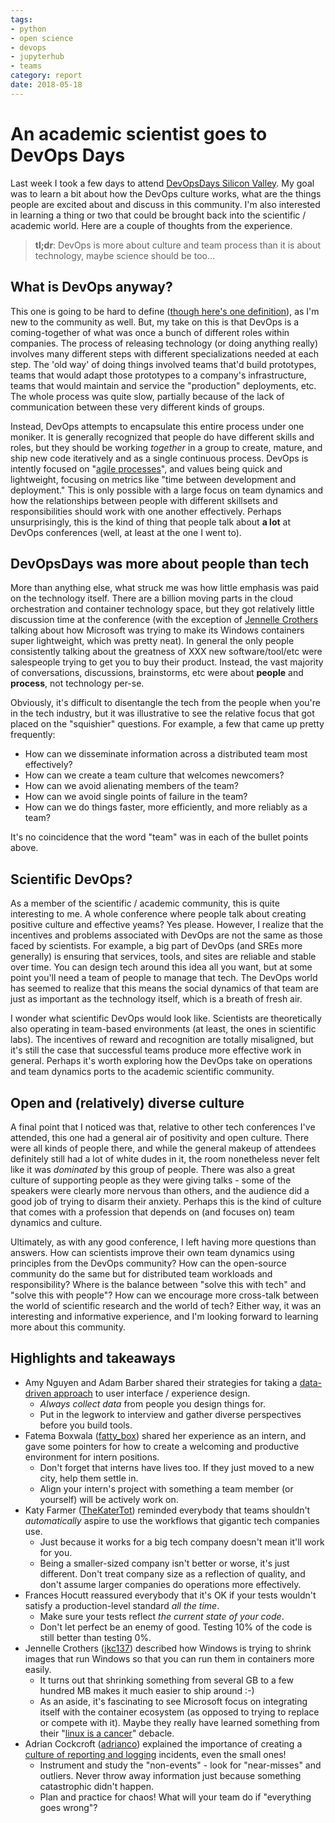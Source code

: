 ```yaml
---
tags:
- python
- open science
- devops
- jupyterhub
- teams
category: report
date: 2018-05-18
---
```


# An academic scientist goes to DevOps Days

Last week I took a few days to attend [DevOpsDays Silicon Valley](https://www.devopsdays.org/events/2018-silicon-valley/program/). My goal
was to learn a bit about how the DevOps culture works, what are the things
people are excited about and discuss in this community. I'm also interested in
learning a thing or two that could be brought back into the scientific / academic world.
Here are a couple of thoughts from the experience.

> **tl;dr**: DevOps is more about culture and team process than it is about technology, maybe science should be too...

## What is DevOps anyway?

This one is going to be hard to define ([though here's one definition](https://theagileadmin.com/what-is-devops/)),
as I'm new to the community as well.
But, my take on this is that DevOps is a coming-together of what was once
a bunch of different roles within companies. The process of releasing technology
(or doing anything really) involves many different steps with different specializations
needed at each step. The 'old way' of doing things involved teams that'd build
prototypes, teams that would adapt those prototypes to a company's infrastructure,
teams that would maintain and service the "production" deployments, etc. The whole
process was quite slow, partially because of the lack of communication between these
very different kinds of groups.

Instead, DevOps attempts to encapsulate this entire process under one moniker. It is
generally recognized that people do have different skills and roles, but they should
be working _together_ in a group to create, mature, and ship new code iteratively
and as a single continuous process. DevOps is intently focused on "[agile processes](https://www.versionone.com/agile-101/)",
and values being quick and lightweight, focusing on metrics like "time between development
and deployment." This is only possible with a large focus on team dynamics and
how the relationships between people with different skillsets and responsibilities
should work with one another effectively. Perhaps unsurprisingly, this is the
kind of thing that people talk about **a lot** at DevOps conferences (well, at least
at the one I went to).

## DevOpsDays was more about people than tech

More than anything else, what struck me was how little emphasis was paid on
the technology itself. There are a billion moving parts in the cloud orchestration
and container technology space, but they got relatively little discussion time at
the conference (with the exception of [Jennelle Crothers](https://twitter.com/@jkc137)
talking about how Microsoft was trying to make its Windows containers super lightweight,
which was pretty neat). In general the only people consistently talking about
the greatness of XXX new software/tool/etc were salespeople trying to
get you to buy their product. Instead, the vast majority of conversations,
discussions, brainstorms, etc were about **people** and **process**, not
technology per-se.

Obviously, it's difficult to disentangle the tech from the people when
you're in the tech industry, but it was illustrative to see the
relative focus that got placed on the "squishier" questions. For example,
a few that came up pretty frequently:

* How can we disseminate information across a distributed team most effectively?
* How can we create a team culture that welcomes newcomers?
* How can we avoid alienating members of the team?
* How can we avoid single points of failure in the team?
* How can we do things faster, more efficiently, and more reliably as a team?

It's no coincidence that the word "team" was in each of the bullet points above.

## Scientific DevOps?

As a member of the scientific / academic community, this is quite interesting
to me. A whole conference where people talk about creating positive culture and effective
yeams? Yes please. However, I realize that the incentives and
problems associated with DevOps are not the same as those faced by scientists. For
example, a big part of DevOps (and SREs more generally) is ensuring that services,
tools, and sites are reliable and stable over time. You can design tech around this
idea all you want, but at some point you'll need a team of people to manage that tech.
The DevOps world has seemed to realize that this means the social dynamics of that
team are just as important as the technology itself, which is a breath of fresh
air.

I wonder what scientific DevOps would look like. Scientists are theoretically also
operating in team-based environments (at least, the ones in scientific labs). The
incentives of reward and recognition are totally misaligned, but it's still the
case that successful teams produce more effective work in general. Perhaps it's
worth exploring how the DevOps take on operations and team dynamics ports to
the academic scientific community.

## Open and (relatively) diverse culture

A final point that I noticed was that, relative to other tech conferences I've
attended, this one had a general air of positivity and open culture. There were
all kinds of people there, and while the general makeup of attendees definitely
still had a lot of white dudes in it, the room nonetheless never felt like it was
_dominated_ by this group of people. There was also a great culture of supporting
people as they were giving talks - some of the speakers were clearly more nervous
than others, and the audience did a good job of trying to disarm their anxiety.
Perhaps this is the kind of culture that comes with a profession that depends on
(and focuses on) team dynamics and culture.

Ultimately, as with any good conference, I left having more questions than answers.
How can scientists improve their own team dynamics using principles from the
DevOps community? How can the open-source community do the same but for distributed team
workloads and responsibility? Where is the balance between "solve this with tech" and
"solve this with people"? How can we encourage more cross-talk between the world of
scientific research and the world of tech? Either way, it was an interesting and
informative experience, and I'm looking forward to learning more about this community.


## Highlights and takeaways
* Amy Nguyen and Adam Barber shared their strategies for taking a [data-driven approach](https://www.devopsdays.org/events/2018-silicon-valley/program/amy-nguyen-adam-barber/) to user interface / experience design.
    * *Always collect data* from people you design things for.
    * Put in the legwork to interview and gather diverse perspectives before you build tools.
* Fatema Boxwala ([fatty_box](https://twitter.com/@fatty_box)) shared her experience as an intern, and gave some pointers for how to create a welcoming and productive environment for intern positions.
    * Don't forget that interns have lives too. If they just moved to a new city, help them settle in.
    * Align your intern's project with something a team member (or yourself) will be actively work on.
* Katy Farmer ([TheKaterTot](https://twitter.com/@TheKaterTot)) reminded everybody that teams shouldn't _automatically_ aspire to use the workflows that gigantic tech companies use.
    * Just because it works for a big tech company doesn't mean it'll work for you.
    * Being a smaller-sized company isn't better or worse, it's just different. Don't treat company size as a reflection of quality, and don't assume larger companies do operations more effectively.
* Frances Hocutt reassured everybody that it's OK if your tests wouldn't satisfy a production-level standard _all the time_.
    * Make sure your tests reflect _the current state of your code_.
    * Don't let perfect be an enemy of good. Testing 10% of the code is still better than testing 0%.
* Jennelle Crothers ([jkc137](https://twitter.com/@jkc137)) described how Windows is trying to shrink images that run Windows so that you can run them in containers more easily.
    * It turns out that shrinking something from several GB to a few hundred MB makes it much easier to ship around :-)
    * As an aside, it's fascinating to see Microsoft focus on integrating itself with the container ecosystem (as opposed to trying to replace or compete with it). Maybe they really have learned something from their "[linux is a cancer](https://www.theregister.co.uk/2001/06/02/ballmer_linux_is_a_cancer/)" debacle.
* Adrian Cockcroft ([adrianco](https://twitter.com/@adrianco)) explained the importance of creating a [culture of reporting and logging](https://www.devopsdays.org/events/2018-silicon-valley/program/adrian-cockcroft/) incidents, even the small ones!
    * Instrument and study the "non-events" - look for "near-misses" and outliers. Never throw away information just because something catastrophic didn't happen.
    * Plan and practice for chaos! What will your team do if "everything goes wrong"?
